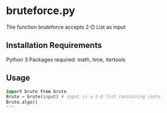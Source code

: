 # bruteforce.py

The function bruteforce accepts 2-D List as input

## Installation Requirements

Python 3
Packages required: math, time, itertools

## Usage

```python
import brute from brute
Brute = brute(input) # input is a 2-D list containing costs
Brute.algo()
"""
